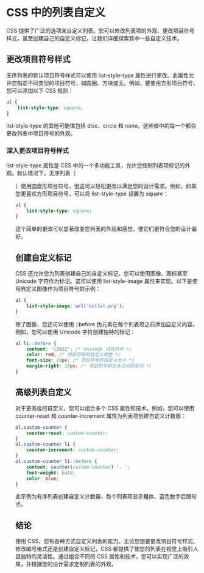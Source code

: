 # CSS 中的列表自定义

CSS 提供了广泛的选项来自定义列表。您可以修改列表项的外观、更改项目符号样式，甚至创建自己的自定义标记。让我们详细探索其中一些自定义技术。

## 更改项目符号样式

无序列表的默认项目符号样式可以使用 list-style-type 属性进行更改。此属性允许您指定不同类型的项目符号，如圆圈、方块或无。例如，要使用方形项目符号，您可以添加以下 CSS 规则：

```css
ul {
    list-style-type: square;
}
```

list-style-type 的其他可能值包括 disc、circle 和 none。这些值中的每一个都会更改列表中项目符号的外观。

### 深入更改项目符号样式

list-style-type 属性是 CSS 中的一个多功能工具，允许您控制列表项标记的外观。默认情况下，无序列表（<ul>）使用圆盘形项目符号，但这可以轻松更改以满足您的设计需求。例如，如果您更喜欢方形项目符号，可以将 list-style-type 设置为 square：

```css
ul {
    list-style-type: square;
}
```

这个简单的更改可以显著改变您列表的外观和感觉，使它们更符合您的设计偏好。

## 创建自定义标记

CSS 还允许您为列表创建自己的自定义标记。您可以使用图像、图标甚至 Unicode 字符作为标记。这可以使用 list-style-image 属性来实现。以下是使用自定义图像作为项目符号的示例：

```css
ul {
    list-style-image: url('bullet.png');
}
```

除了图像，您还可以使用 ::before 伪元素在每个列表项之前添加自定义内容。例如，您可以使用 Unicode 字符创建独特的标记：

```css
ul li::before {
    content: '\2022'; /* Unicode 项目符号 */
    color: red; /* 项目符号的自定义颜色 */
    font-size: 20px; /* 项目符号的自定义大小 */
    margin-right: 10px; /* 项目符号和文本之间的空间 */
}
```

## 高级列表自定义

对于更高级的自定义，您可以组合多个 CSS 属性和技术。例如，您可以使用 counter-reset 和 counter-increment 属性为列表项创建自定义计数器：

```css
ol.custom-counter {
    counter-reset: custom-counter;
}
ol.custom-counter li {
    counter-increment: custom-counter;
}
ol.custom-counter li::before {
    content: counter(custom-counter) '. ';
    font-weight: bold;
    color: blue;
}
```

此示例为有序列表创建自定义计数器，每个列表项显示粗体、蓝色数字后跟句点。

## 结论

使用 CSS，您有各种方式自定义列表的能力。无论您想要更改项目符号样式、修改编号格式还是创建自定义标记，CSS 都提供了使您的列表在视觉上吸引人且独特的灵活性。通过组合不同的 CSS 属性和技术，您可以实现广泛的效果，并根据您的设计需求定制列表的外观。

